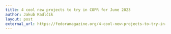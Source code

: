 ```yaml
---
title: 4 cool new projects to try in COPR for June 2023
author: Jakub Kadlčík
layout: post
external_url: https://fedoramagazine.org/4-cool-new-projects-to-try-in-copr-for-june-2023/
---
```

